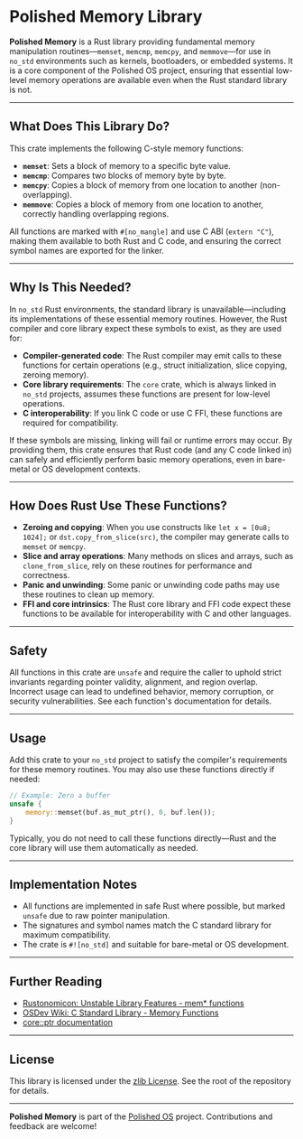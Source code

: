 # Polished Memory Library

**Polished Memory** is a Rust library providing fundamental memory manipulation routines—`memset`, `memcmp`, `memcpy`, and `memmove`—for use in `no_std` environments such as kernels, bootloaders, or embedded systems. It is a core component of the Polished OS project, ensuring that essential low-level memory operations are available even when the Rust standard library is not.

______________________________________________________________________

## What Does This Library Do?

This crate implements the following C-style memory functions:

- **`memset`**: Sets a block of memory to a specific byte value.
- **`memcmp`**: Compares two blocks of memory byte by byte.
- **`memcpy`**: Copies a block of memory from one location to another (non-overlapping).
- **`memmove`**: Copies a block of memory from one location to another, correctly handling overlapping regions.

All functions are marked with `#[no_mangle]` and use C ABI (`extern "C"`), making them available to both Rust and C code, and ensuring the correct symbol names are exported for the linker.

______________________________________________________________________

## Why Is This Needed?

In `no_std` Rust environments, the standard library is unavailable—including its implementations of these essential memory routines. However, the Rust compiler and core library expect these symbols to exist, as they are used for:

- **Compiler-generated code**: The Rust compiler may emit calls to these functions for certain operations (e.g., struct initialization, slice copying, zeroing memory).
- **Core library requirements**: The `core` crate, which is always linked in `no_std` projects, assumes these functions are present for low-level operations.
- **C interoperability**: If you link C code or use C FFI, these functions are required for compatibility.

If these symbols are missing, linking will fail or runtime errors may occur. By providing them, this crate ensures that Rust code (and any C code linked in) can safely and efficiently perform basic memory operations, even in bare-metal or OS development contexts.

______________________________________________________________________

## How Does Rust Use These Functions?

- **Zeroing and copying**: When you use constructs like `let x = [0u8; 1024];` or `dst.copy_from_slice(src)`, the compiler may generate calls to `memset` or `memcpy`.
- **Slice and array operations**: Many methods on slices and arrays, such as `clone_from_slice`, rely on these routines for performance and correctness.
- **Panic and unwinding**: Some panic or unwinding code paths may use these routines to clean up memory.
- **FFI and core intrinsics**: The Rust core library and FFI code expect these functions to be available for interoperability with C and other languages.

______________________________________________________________________

## Safety

All functions in this crate are `unsafe` and require the caller to uphold strict invariants regarding pointer validity, alignment, and region overlap. Incorrect usage can lead to undefined behavior, memory corruption, or security vulnerabilities. See each function's documentation for details.

______________________________________________________________________

## Usage

Add this crate to your `no_std` project to satisfy the compiler's requirements for these memory routines. You may also use these functions directly if needed:

```rust
// Example: Zero a buffer
unsafe {
    memory::memset(buf.as_mut_ptr(), 0, buf.len());
}
```

Typically, you do not need to call these functions directly—Rust and the core library will use them automatically as needed.

______________________________________________________________________

## Implementation Notes

- All functions are implemented in safe Rust where possible, but marked `unsafe` due to raw pointer manipulation.
- The signatures and symbol names match the C standard library for maximum compatibility.
- The crate is `#![no_std]` and suitable for bare-metal or OS development.

______________________________________________________________________

## Further Reading

- [Rustonomicon: Unstable Library Features - mem\* functions](https://doc.rust-lang.org/nomicon/ffi.html#ffi-and-unsafe-code)
- [OSDev Wiki: C Standard Library - Memory Functions](https://wiki.osdev.org/Category:C_Library)
- [core::ptr documentation](https://doc.rust-lang.org/core/ptr/index.html)

______________________________________________________________________

## License

This library is licensed under the [zlib License](https://zlib.net/zlib_license.html). See the root of the repository for details.

______________________________________________________________________

**Polished Memory** is part of the [Polished OS](../README.md) project. Contributions and feedback are welcome!
